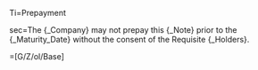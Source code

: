 Ti=Prepayment

sec=The {_Company} may not prepay this {_Note} prior to the {_Maturity_Date} without the consent of the Requisite {_Holders}.

=[G/Z/ol/Base]